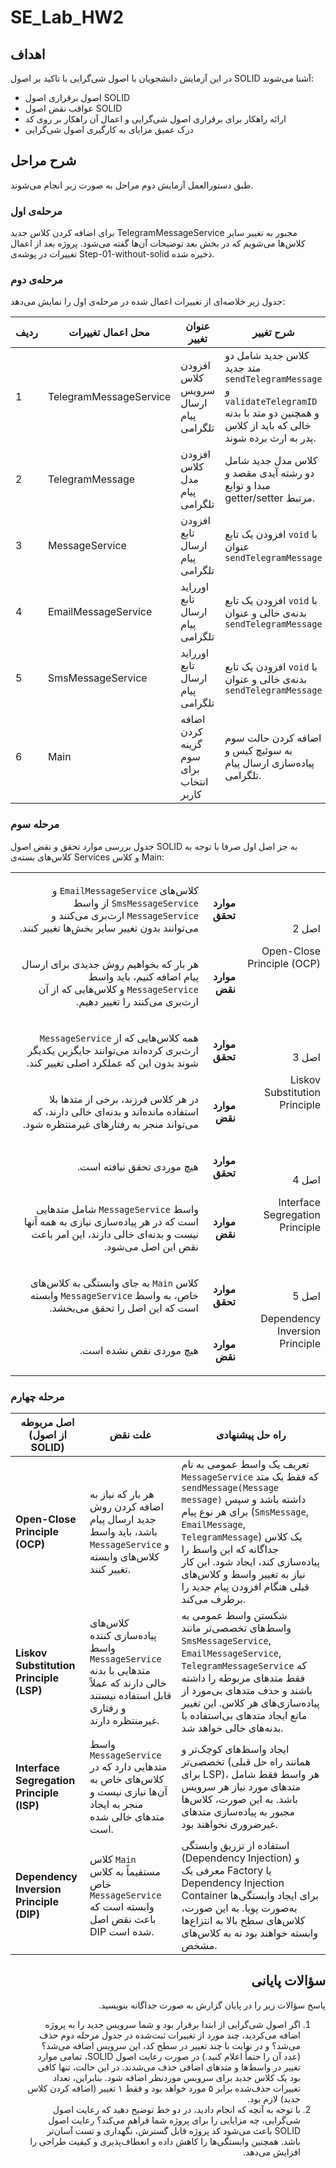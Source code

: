 # SE_Lab_HW2

## اهداف

در این آزمایش دانشجویان با اصول شی‌گرایی با تاکید بر اصول SOLID آشنا می‌شوند:

- اصول برقراری اصول SOLID
- عواقب نقض اصول SOLID
- ارائه راهکار برای برقراری اصول شی‌گرایی و اعمال آن راهکار بر روی کد
- درک عمیق مزایای به کارگیری اصول شی‌گرایی

## شرح مراحل
طبق دستورالعمل آزمایش دوم مراحل به صورت زیر انجام می‌شوند.

### مرحله‌ی اول
برای اضافه کردن کلاس جدید TelegramMessageService مجبور به تغییر سایر کلاس‌ها می‌شویم که در بخش بعد توضیحات آن‌ها گفته می‌شود.
پروژه بعد از اعمال تغییرات در پوشه‌ی Step-01-without-solid ذخیره شده.

### مرحله‌ی دوم

جدول زیر خلاصه‌ای از تغییرات اعمال شده در مرحله‌ی اول را نمایش می‌دهد:


| ردیف | محل اعمال تغییرات          | عنوان تغییر                              | شرح تغییر                                                                 |
|------|----------------------------|------------------------------------------|---------------------------------------------------------------------------|
| 1    | TelegramMessageService     | افزودن کلاس سرویس ارسال پیام تلگرامی    | کلاس جدید شامل دو متد جدید `sendTelegramMessage` و `validateTelegramID` و همچنین دو متد با بدنه خالی که باید از کلاس پدر به ارث برده شوند. |
| 2    | TelegramMessage            | افزودن کلاس مدل پیام تلگرامی            | کلاس مدل جدید شامل دو رشته آیدی مقصد و مبدا و توابع getter/setter مرتبط. |
| 3    | MessageService             | افزودن تابع ارسال پیام تلگرامی          | افزودن یک تابع `void` با عنوان `sendTelegramMessage`|
| 4    | EmailMessageService        | اورراید تابع ارسال پیام تلگرامی         | افزودن یک تابع `void` با بدنه‌ی خالی و عنوان `sendTelegramMessage`|
| 5    | SmsMessageService          | اورراید تابع ارسال پیام تلگرامی         | افزودن یک تابع `void` با بدنه‌ی خالی و عنوان `sendTelegramMessage`|
| 6    | Main                       | اضافه کردن گزینه سوم برای انتخاب کاربر   | اضافه کردن حالت سوم به سوئیچ کیس و پیاده‌سازی ارسال پیام تلگرامی.       |

### مرحله سوم
 جدول بررسی موارد تحقق و نقض اصول SOLID به جز اصل اول صرفا با توجه به کلاس‌های  بسته‌ی Services و کلاس Main:
<table dir='rtl'>
<tbody>
<tr>
<td rowspan="2">
<p>اصل 2</p>
<p>Open-Close Principle (OCP)</p>
</td>
<td>
<p><strong>موارد تحقق</strong></p>
</td>
<td>
<p>کلاس‌های <code>EmailMessageService</code> و <code>SmsMessageService</code> از واسط <code>MessageService</code> ارث‌بری می‌کنند و می‌توانند بدون تغییر سایر بخش‌ها تغییر کنند.</p>
</td>
</tr>
<tr>
<td>
<p><strong>موارد نقض</strong></p>
</td>
<td>
<p>هر بار که بخواهیم روش جدیدی برای ارسال پیام اضافه کنیم، باید واسط <code>MessageService</code> و کلاس‌‌هایی که از آن ارث‌بری می‌کنند را تغییر دهیم. </p>
</td>
</tr>
<tr>
<td rowspan="2">
<p>اصل 3</p>
<p>Liskov Substitution Principle</p>
</td>
<td>
<p><strong>موارد تحقق</strong></p>
</td>
<td>
<p>همه کلاس‌هایی که از <code>MessageService</code> ارث‌بری کرده‌اند می‌توانند جایگزین یکدیگر شوند بدون این که عملکرد اصلی تغییر کند.</p>
</td>
</tr>
<tr>
<td>
<p><strong>موارد نقض</strong></p>
</td>
<td>
<p>در هر کلاس فرزند، برخی از متدها بلا استفاده مانده‌اند و بدنه‌ای خالی دارند، که می‌تواند منجر به رفتارهای غیرمنتظره شود.</p>
</td>
</tr>
<tr>
<td rowspan="2">
<p>اصل 4</p>
<p>Interface Segregation Principle</p>
</td>
<td>
<p><strong>موارد تحقق</strong></p>
</td>
<td>
<p>هیچ موردی تحقق نیافته است.</p>
</td>
</tr>
<tr>
<td>
<p><strong>موارد نقض</strong></p>
</td>
<td>
<p>واسط  <code>MessageService</code> شامل متدهایی است که در هر پیاده‌سازی نیازی به همه آنها نیست و بدنه‌ای خالی دارند، این امر باعث نقض این اصل می‌شود.</p>
</td>
</tr>
<tr>
<td rowspan="2">
<p>اصل 5</p>
<p>Dependency Inversion Principle</p>
</td>
<td>
<p><strong>موارد تحقق</strong></p>
</td>
<td>
<p>کلاس <code>Main</code> به جای وابستگی به کلاس‌های خاص، به واسط <code>MessageService</code> وابسته است که این اصل را تحقق می‌بخشد.</p>
</td>
</tr>
<tr>
<td>
<p><strong>موارد نقض</strong></p>
</td>
<td>
<p>هیچ موردی نقض نشده است.</p>
</td>
</tr>
</tbody>
</table>

### مرحله چهارم
| اصل مربوطه (از اصول SOLID) | علت نقض | راه حل پیشنهادی |
|------------------------------|----------|-----------------|
| **Open-Close Principle (OCP)** | هر بار که نیاز به اضافه کردن روش جدید ارسال پیام باشد، باید واسط `MessageService` و کلاس‌های وابسته تغییر کنند. | تعریف یک واسط عمومی به نام `MessageService` که فقط یک متد `sendMessage(Message message)` داشته باشد و سپس برای هر نوع پیام (`SmsMessage`, `EmailMessage`, `TelegramMessage`) یک کلاس جداگانه که این واسط را پیاده‌سازی کند، ایجاد شود. این کار نیاز به تغییر واسط و کلاس‌های قبلی هنگام افزودن پیام جدید را برطرف می‌کند. |
| **Liskov Substitution Principle (LSP)** | کلاس‌های پیاده‌سازی کننده واسط `MessageService` متدهایی با بدنه خالی دارند که عملاً قابل استفاده نیستند و رفتاری غیرمنتظره دارند. | شکستن واسط عمومی به واسط‌های تخصصی‌تر مانند `SmsMessageService`, `EmailMessageService`, `TelegramMessageService` که فقط متدهای مربوطه را داشته باشند و حذف متدهای بی‌مورد از پیاده‌سازی‌های هر کلاس. این تغییر مانع ایجاد متدهای بی‌استفاده با بدنه‌های خالی خواهد شد. |
| **Interface Segregation Principle (ISP)** | واسط `MessageService` متدهایی دارد که در کلاس‌های خاص به آن‌ها نیازی نیست و منجر به ایجاد متدهای خالی شده است. | ایجاد واسط‌های کوچک‌تر و تخصصی‌تر (همانند راه حل قبلی برای LSP)، هر واسط فقط شامل متدهای مورد نیاز هر سرویس باشد. به این صورت، کلاس‌ها مجبور به پیاده‌سازی متدهای غیرضروری نخواهند بود. |
| **Dependency Inversion Principle (DIP)** | کلاس `Main` مستقیماً به کلاس خاص `MessageService` وابسته است که باعث نقض اصل DIP شده است. | استفاده از تزریق وابستگی (Dependency Injection) و معرفی یک Factory یا Dependency Injection Container برای ایجاد وابستگی‌ها به‌صورت پویا. به این صورت، کلاس‌های سطح بالا به انتزاع‌ها وابسته خواهند بود نه به کلاس‌های مشخص. |


<div dir="rtl">

## سؤالات پایانی

پاسخ سؤالات زیر را در پایان گزارش به صورت جداگانه بنویسید.

1. اگر اصول شی‌گرایی از ابتدا برقرار بود و شما سرویس جدید را به پروژه اضافه می‌کردید، چند مورد از تغییرات ثبت‌شده در جدول مرحله دوم حذف می‌شد؟ و در نهایت با چند تغییر در سطح کد، این سرویس اضافه می‌شد؟ (عدد آن را حتماً اعلام کنید.)
   در صورت رعایت اصول SOLID، تمامی موارد تغییر در واسط‌ها و متدهای اضافی حذف می‌شدند. در این حالت، تنها کافی بود یک کلاس جدید برای سرویس موردنظر اضافه شود. بنابراین، تعداد تغییرات حذف‌شده برابر ۵ مورد خواهد بود و فقط ۱ تغییر (اضافه کردن کلاس جدید) لازم بود.
2. با توجه به آنچه که انجام دادید، در دو خط توضیح دهید که رعایت اصول شی‌گرایی، چه مزایایی را برای پروژه شما فراهم می‌کند؟
   رعایت اصول SOLID باعث می‌شود کد پروژه قابل گسترش، نگهداری و تست آسان‌تر باشد. همچنین وابستگی‌ها را کاهش داده و انعطاف‌پذیری و کیفیت طراحی را افزایش می‌دهد.
</div>